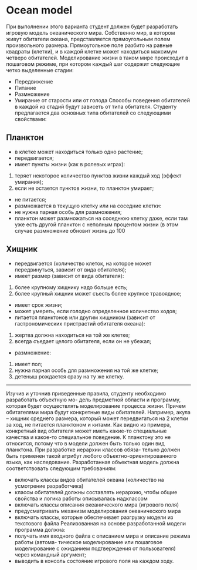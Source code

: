 # Ocean model
При выполнении этого варианта студент должен будет разработать игровую модель океанического мира. Собственно мир, в котором живут обитатели океана, представляется прямоугольным полем произвольного размера. Прямоугольное поле разбито на равные квадраты (клетки),
и в каждой клетке может находиться максимум четверо обитателей. Моделирование жизни в
таком мире происходит в пошаговом режиме, при котором каждый шаг содержит следующие
четко выделенные стадии:
- Передвижение
- Питание
- Размножение
- Умирание от старости или от голода
Способы поведения обитателей в каждой из стадий будут зависеть от типа обитателя. Студенту предлагается два основных типа обитателей со следующими свойствами:

## Планктон
- в клетке может находиться только одно растение;
- передвигается;
- имеет пункты жизни (как в ролевых играх):
1. теряет некоторое количество пунктов жизни каждый ход (эффект умирания);
2. если не остается пунктов жизни, то планктон умирает;
- не питается;
- размножается в текущую клетку или на соседние клетки:
- не нужна парная особь для размножения;
- планктон может размножаться на соседнюю клетку даже, если там уже есть другой планктон с неполным процентом жизни (в этом случае размножение обновит
жизнь до 100

## Хищник
- передвигается (количество клеток, на которое может передвинуться, зависит от вида
обитателя);
- имеет размер (зависит от вида обитателя):
1. более крупному хищнику надо больше есть;
2. более крупный хищник может съесть более крупное травоядное;
- имеет срок жизни;
- может умереть, если голодно определенное количество ходов;
- питается планктонов или другим хищником (зависит от гастрономических пристрастий обитателя океана):
1. жертва должна находиться на той же клетке;
2. всегда съедает целого обитателя, если он не убежал;
- размножение:
1. имеет пол;
2. нужна парная особь для размножения на той же клетке;
3. детеныш рождается сразу на ту же клетку.

***
Изучив и уточнив приведенные правила, студенту необходимо разработать объектную мо-
дель предметной области и программу, которая будет осуществлять моделирование процесса
жизни. Причем обитателями мира будут конкретные виды обитателей. Например, акула – хищник среднего размера, который может передвигаться на 2 клетки за ход, не питается планктоном
и китами. Как видно из примера, конкретный вид обитателя может иметь какие-то специальные качества и какое-то специальное поведение. К планктону это не относится, потому что
в модели должен быть только один вид планктона. При разработке иерархии классов обяза-
тельно должен быть применен такой атрибут любого объектно-ориентированного языка, как
наследование.
Разработанная объектная модель должна соответствовать следующим требованиям:
- включать классы видов обитателей океана (количество на усмотрение разработчика)
- классы обитателей должны составлять иерархию, чтобы общие свойства и логика работы
описывалась надклассом
- включать классы описания океанического мира (игрового поля)
- предусматривать механизм моделирования океанического мира
- включать классы, которые обеспечивает разгрузку модели из текстового файла
Реализованная на основе разработанной модели программа должна:
- получать имя входного файла с описанием мира и описание режима работы (автома-
тическое моделирование или пошаговое моделирование с ожиданием подтверждения от
пользователя) через командный аргумент;
- выводить в консоль состояние игрового поля на каждом ходу.
